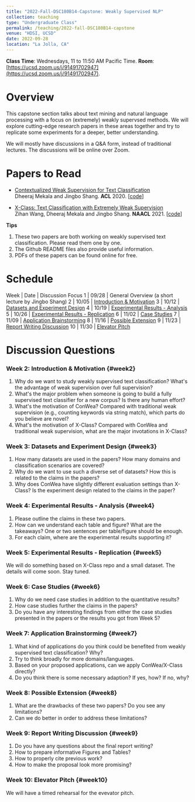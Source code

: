 ```yaml
---
title: "2022-Fall-DSC180B14-Capstone: Weakly Supervised NLP"
collection: teaching
type: "Undergraduate Class"
permalink: /teaching/2022-fall-DSC180B14-capstone
venue: "HDSI, UCSD"
date: 2022-09-28
location: "La Jolla, CA"
---
```


**Class Time**: Wednesdays, 11 to 11:50 AM Pacific Time.  **Room**: [https://ucsd.zoom.us/j/91491702947](https://ucsd.zoom.us/j/91491702947).

Overview
======

This capstone section talks about text mining and natural language processing with a focus on (extremely) weakly supervsed methods. We will explore cutting-edge research papers in these areas together and try to replicate some experiments for a deeper, better understanding. 

We will mostly have discussions in a Q&A form, instead of traditional lectures. The discussions will be online over Zoom. 

Papers to Read
======

* [Contextualized Weak Supervision for Text Classification](https://www.dropbox.com/s/9pn0pg9pm5raj86/%5BACL%2720%5DContextualized%20Weak%20Supervision%20for%20Text%20Classification.pdf?dl=1) <br/>
Dheeraj Mekala and Jingbo Shang. **ACL** 2020. [[code](https://github.com/dheeraj7596/ConWea)]

* [X-Class: Text Classification with Extremely Weak Supervision](https://arxiv.org/abs/2010.12794) <br/>
Zihan Wang, Dheeraj Mekala and Jingbo Shang. **NAACL** 2021. [[code](https://github.com/ZihanWangKi/XClass)]


**Tips**
1. These two papers are both working on weakly supervised text classification. Please read them one by one. 
2. The Github README files also provide useful information.
3. PDFs of these papers can be found online for free.


Schedule
======

Week | Date  | Discussion Focus
1    | 09/28 | General Overview (a short lecture by Jingbo Shang)
2    | 10/05 | [Introduction & Motivation](#week2)
3    | 10/12 | [Datasets and Experiment Design](#week3)
4    | 10/19 | [Experimental Results - Analysis](#week4)
5    | 10/26 | [Experimental Results - Replication](#week5)
6    | 11/02 | [Case Studies](#week6)
7    | 11/09 | [Application Brainstorming](#week7)
8    | 11/16 | [Possible Extension](#week8)
9    | 11/23 | [Report Writing Discussion](#week9)
10   | 11/30 | [Elevator Pitch](#week10)


Discussion Questions
======

### Week 2: Introduction & Motivation {#week2}

1. Why do we want to study weakly supervised text classification? What's the advantage of weak supervision over full supervision?
2. What's the major problem when someone is going to build a fully supervised text classifier for a new corpus? Is there any human effort?
3. What's the motivation of ConWea? Compared with traditional weak supervision (e.g., counting keywords via string match), which parts do you believe are novel?
4. What's the motivation of X-Class? Compared with ConWea and traditional weak supervision, what are the major invotations in X-Class?


### Week 3: Datasets and Experiment Design {#week3}

1. How many datasets are used in the papers? How many domains and classification scenarios are covered?
2. Why do we want to use such a diverse set of datasets? How this is related to the claims in the papers?
3. Why does ConWea have slightly different evaluation settings than X-Class? Is the experiment design related to the claims in the paper?


### Week 4: Experimental Results - Analysis {#week4}

1. Please outline the claims in these two papers.
2. How can we understand each table and figure? What are the takeaways? One or two sentences per table/figure should be enough.
3. For each claim, where are the experimental results supporting it?


### Week 5: Experimental Results - Replication {#week5}

We will do something based on X-Class repo and a small dataset. The details will come soon. Stay tuned.


### Week 6: Case Studies {#week6}

1. Why do we need case studies in addition to the quantitative results?
2. How case studies further the claims in the papers?
3. Do you have any interesting findings from either the case studies presented in the papers or the results you got from Week 5?


### Week 7: Application Brainstorming {#week7}

1. What kind of applications do you think could be benefited from weakly supervised text classification? Why?
2. Try to think broadly for more domains/languages.
3. Based on your proposed applications, can we apply ConWea/X-Class directly?
2. Do you think there is some necessary adaption? If yes, how? If no, why?


### Week 8: Possible Extension {#week8}

1. What are the drawbacks of these two papers? Do you see any limitations?
2. Can we do better in order to address these limitations?


### Week 9: Report Writing Discussion {#week9}

1. Do you have any questions about the final report writing?
2. How to prepare informative Figures and Tables?
3. How to properly cite previous work?
4. How to make the proposal look more promising?


### Week 10: Elevator Pitch {#week10}

We will have a timed rehearsal for the evevator pitch. 